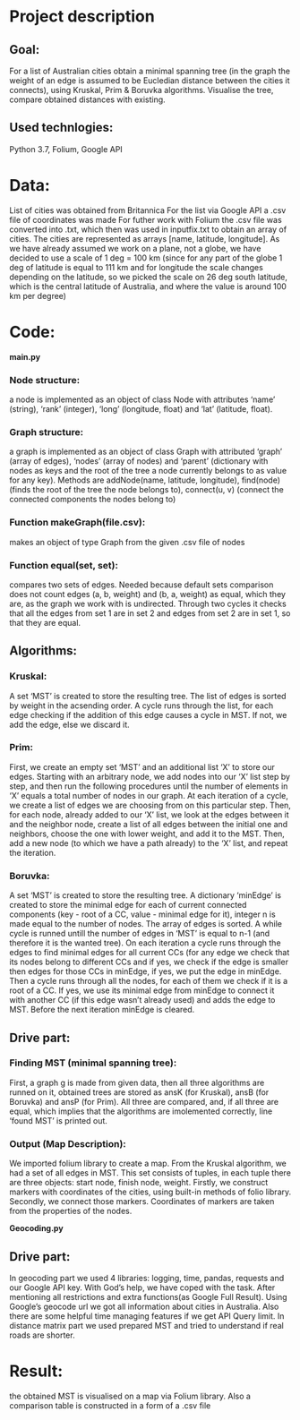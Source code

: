 # Project description
## Goal: 
For a list of Australian cities obtain a minimal spanning tree (in the graph the weight of an edge is assumed to be Eucledian distance between the cities it connects), using Kruskal, Prim & Boruvka algorithms. Visualise the tree, compare obtained distances with existing.
## Used technlogies: 
Python 3.7, Folium, Google API

# Data:
List of cities was obtained from Britannica
For the list via Google API a .csv file of coordinates was made
For futher work with Folium the .csv file was converted into .txt, which then was used in inputfix.txt to obtain an array of cities. The cities are represented as arrays [name, latitude, longitude].
As we have already assumed we work on a plane, not a globe, we have decided to use a scale of 1 deg = 100 km (since for any part of the globe 1 deg of latitude is equal to 111 km and for longitude the scale changes depending on the latitude, so we picked the scale on 26 deg south latitude, which is the central latitude of Australia, and where the value is around 100 km per degree)

# Code:
**main.py**
### Node structure:
a node is implemented as an object of class Node with attributes ‘name’ (string), ‘rank’ (integer), ‘long’ (longitude, float) and ‘lat’ (latitude, float).
### Graph structure: 
a graph is implemented as an object of class Graph with attributed ‘graph’ (array of edges), ‘nodes’ (array of nodes) and ‘parent’ (dictionary with nodes as keys and the root of the tree a node currently belongs to as value for any key). Methods are addNode(name, latitude, longitude), find(node) (finds the root of the tree the node belongs to), connect(u, v) (connect the connected components the nodes belong to)
### Function makeGraph(file.csv):
makes an object of type Graph from the given .csv file of nodes
### Function equal(set, set):
compares two sets of edges. Needed because default sets comparison does not count edges (a, b, weight) and (b, a, weight) as equal, which they are, as the graph we work with is undirected. Through two cycles it checks that all the edges from set 1 are in set 2 and edges from set 2 are in set 1, so that they are equal.

## Algorithms:
### Kruskal:
A set ‘MST’ is created to store the resulting tree. The list of edges is sorted by weight in the acsending order. A cycle runs through the list, for each edge checking if the addition of this edge causes a cycle in MST. If not, we add the edge, else we discard it. 
### Prim: 
First, we create an empty set ‘MST’ and an additional list ‘X’ to store our edges. Starting with an arbitrary node, we add nodes into our ‘X’ list step by step, and then run the following procedures until the number of elements in ‘X’ equals a total number of nodes in our graph. At each iteration of a cycle, we create a list of edges we are choosing from on this particular step. Then, for each node, already added to our ‘X’ list, we look at the edges between it and the neighbor node, create a list of all edges between the initial one and neighbors, choose the one with lower weight, and add it to the MST. Then, add a new node (to which we have a path already) to the ‘X’ list, and repeat the iteration.
### Boruvka:
A set ‘MST’ is created to store the resulting tree. A dictionary ‘minEdge’ is created to store the minimal edge for each of current connected components (key - root of a CC, value - minimal edge for it), integer n is made equal to the number of nodes. The array of edges is sorted. A while cycle is runned untill the number of edges in ‘MST’ is equal to n-1 (and therefore it is the wanted tree). On each iteration a cycle runs through the edges to find minimal edges for all current CCs (for any edge we check that its nodes belong to different CCs and if yes, we check if the edge is smaller then edges for those CCs in minEdge, if yes, we put the edge in minEdge. Then a cycle runs through all the nodes, for each of them we check if it is a root of a CC. If yes, we use its minimal edge from minEdge to connect it with another CC (if this edge wasn’t already used) and adds the edge to MST. Before the next iteration minEdge is cleared.

## Drive part: 
### Finding MST (minimal spanning tree): 
First, a graph g is made from given data, then all three algorithms are runned on it, obtained trees are stored as ansK (for Kruskal), ansB (for Boruvka) and ansP (for Prim). All three are compared, and, if all three are equal, which implies that the algorithms are imolemented correctly, line ‘found MST’ is printed out.
### Output (Map Description): 
We imported folium library to create a map. From the Kruskal algorithm, we had a set of all edges in MST. This set consists of tuples, in each tuple there are three objects: start node, finish node, weight. Firstly, we construct markers with coordinates of the cities, using built-in methods of folio library. Secondly, we connect those markers. Coordinates of markers are taken from the properties of the nodes.

**Geocoding.py**
## Drive part: 
In geocoding part we used 4 libraries: logging, time, pandas, requests and our Google API key. With God’s help, we have coped with the task. After mentioning all restrictions and extra functions(as Google Full Result). Using Google’s geocode url we got all information about cities in Australia. Also there are some helpful time managing features if we get API Query limit. In distance matrix part we used prepared MST and tried to understand if real roads are shorter.

# Result: 
the obtained MST is visualised on a map via Folium library. Also a comparison table is constructed in a form of a .csv file

